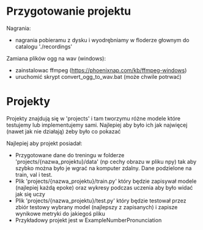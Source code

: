 # Przygotowanie projektu

Nagrania:
- nagrania pobieramu z dysku i wyodrębniamy w floderze głownym do catalogu './recordings'

Zamiana plików ogg na wav (windows):
- zainstalowac ffmpeg (https://phoenixnap.com/kb/ffmpeg-windows)
- uruchomić skrypt convert_ogg_to_wav.bat (może chwile potrwać)

# Projekty
Projekty znajdują się w 'projects' i tam tworzymu różne modele które testujemy lub implementujemy sami.
Najlepiej aby było ich jak najwięcej (nawet jak nie działają) żeby było co pokazać

Najlepiej aby projekt posiadał:
- Przygotowane dane do treningu w folderze 'projects/{nazwa_projektu}/data' (np cechy obrazu w pliku npy) tak aby szybko można było je wgrać na komputer zdalny. Dane podzielone na train, val i test.
- Plik 'projects/{nazwa_projektu}/train.py' który będzie zapisywał modele (najlepiej każdą epoke) oraz wykresy podczas uczenia aby było widać jak się uczy
- Plik 'projects/{nazwa_projektu}/test.py' który będzie testował przez zbiór testowy wybrany model (najlepszy z zapisanych) i zapisze wynikowe metryki do jakiegoś pliku
- Przykładowy projekt jest w ExampleNumberPronunciation